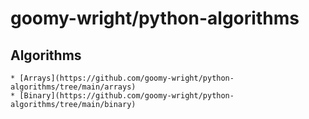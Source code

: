 # goomy-wright/python-algorithms
## Algorithms
    * [Arrays](https://github.com/goomy-wright/python-algorithms/tree/main/arrays)
    * [Binary](https://github.com/goomy-wright/python-algorithms/tree/main/binary)